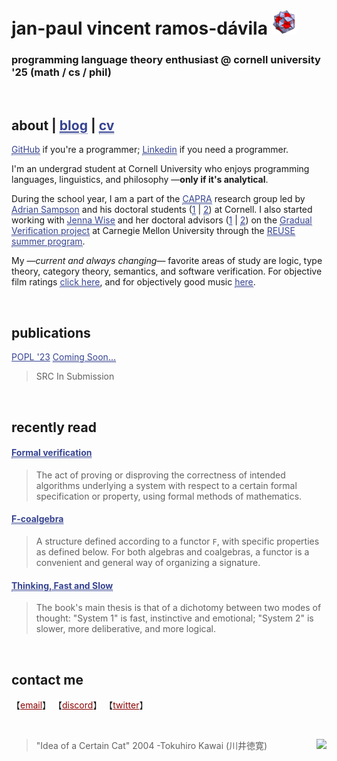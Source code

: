 # jan-paul vincent ramos-dávila ![alt text](./Data/icosi.png)
### programming language theory enthusiast @ cornell university '25 (math / cs / phil)

<br>

## about | <a href="https://blog.jpramos.me" style="color: #364491; border-bottom:1px dotted">blog</a> | <a href="https://jpramos.me/Data/cv.pdf" style="color: #364491; border-bottom:1px dotted">cv</a>
<a href="https://github.com/jpVinnie" style="color: #364491; border-bottom:1px dotted">GitHub</a> if you're a programmer; <a href="https://www.linkedin.com/in/jpv-ramos/" style="color: #364491; border-bottom:1px dotted">Linkedin</a> if you need a programmer.

I'm an undergrad student at Cornell University who enjoys programming languages, linguistics, and philosophy —**only if it's analytical**. 

During the school year, I am a part of the <a href="https://capra.cs.cornell.edu/" style="color: #364491; border-bottom:1px dotted">CAPRA</a> research group led by <a href="https://www.cs.cornell.edu/~asampson/" style="color: #364491; border-bottom:1px dotted">Adrian Sampson</a> and his doctoral students (<a href="rachitnigam.com/" style="color: #364491; border-bottom:1px dotted">1</a> | <a href="https://griffinberlste.in/" style="color: #364491; border-bottom:1px dotted">2</a>) at Cornell. I also started working with <a href="https://www.cs.cmu.edu/~jlwise/" style="color: #364491; border-bottom:1px dotted">Jenna Wise</a> and her doctoral advisors (<a href="https://www.cs.cmu.edu/~aldrich/" style="color: #364491; border-bottom:1px dotted">1</a> | <a href="https://www.cs.cmu.edu/~jssunshi/" style="color: #364491; border-bottom:1px dotted">2</a>) on the <a href="https://2020.splashcon.org/details/splash-2020-oopsla/104/Gradual-Verification-of-Recursive-Heap-Data-Structures" style="color: #364491; border-bottom:1px dotted">Gradual Verification project</a> at Carnegie Mellon University through the <a href="https://www.cmu.edu/scs/isr/reuse/" style="color: #364491; border-bottom:1px dotted">REUSE summer program</a>. 

My —*current and always changing*— favorite areas of study are logic, type theory, category theory, semantics, and software verification. For objective film ratings <a href="https://letterboxd.com/Vinnely/" style="color: #364491; border-bottom:1px dotted">click here</a>, and for objectively good music <a href="https://bandcamp.com/jpvinnely" style="color: #364491; border-bottom:1px dotted">here</a>.

<br>

## publications


<a href="" style="color: #364491">POPL '23</a> <a href="" style="color: #364491; border-bottom:1px dotted">Coming Soon...</a>
> SRC In Submission

<br>

## recently read

<h4>
  <a href="https://en.wikipedia.org/wiki/Formal_verification" style="color: #364491; border-bottom:1px dotted">
    Formal verification
  </a>
</h4>

> The act of proving or disproving the correctness of intended algorithms underlying a system with respect to a certain formal specification or property, using formal methods of mathematics. 

<h4>
  <a href="https://en.wikipedia.org/wiki/F-coalgebra" style="color: #364491; border-bottom:1px dotted">
    F-coalgebra
  </a>
</h4>

> A structure defined according to a functor `F`, with specific properties as defined below. For both algebras and coalgebras, a functor is a convenient and general way of organizing a signature.

<h4>
  <a href="https://en.wikipedia.org/wiki/Thinking,_Fast_and_Slow" style="color: #364491; border-bottom:1px dotted">
    Thinking, Fast and Slow
  </a>
</h4>
  
> The book's main thesis is that of a dichotomy between two modes of thought: "System 1" is fast, instinctive and emotional; "System 2" is slower, more deliberative, and more logical.


<br>

## contact me
【<a href="mailto:jvr34@cornell.edu" style="color: #8B0000;">email</a>】
【<a href="https://discord.com/users/294518633541926912" style="color: #8B0000;">discord</a>】
【<a href="https://twitter.com/JanPaulV" style="color: #8B0000;">twitter</a>】

<br>

> "Idea of a Certain Cat" 2004 -Tokuhiro Kawai (川井徳寛) <img height=100px src="https://raw.githubusercontent.com/jpVinnie/jpvinnie.github.io/master/Data/Tokuhiro%20Kawai2.jpg" align="right">
